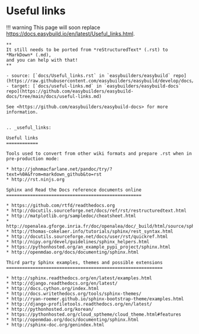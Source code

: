 # Useful links

!!! warning
    This page will soon replace <https://docs.easybuild.io/en/latest/Useful_links.html>.

    **
    It still needs to be ported from *reStructuredText* (.rst) to *MarkDown* (.md),  
    and you can help with that!
    **

    - source: [`docs/Useful_links.rst` in `easybuilders/easybuild` repo](https://raw.githubusercontent.com/easybuilders/easybuild/develop/docs/Useful_links.rst)
    - target: [`docs/useful-links.md` in `easybuilders/easybuild-docs` repo](https://github.com/easybuilders/easybuild-docs/tree/main/docs/useful-links.md)

    See <https://github.com/easybuilders/easybuild-docs> for more information.
```

.. _useful_links:

Useful links
============

Tools used to convert from other wiki formats and prepare .rst when in pre-production mode:

* http://johnmacfarlane.net/pandoc/try/?text=%0A&from=markdown_github&to=rst
* http://rst.ninjs.org

Sphinx and Read the Docs reference documents online
===================================================

* https://github.com/rtfd/readthedocs.org
* http://docutils.sourceforge.net/docs/ref/rst/restructuredtext.html
* http://matplotlib.org/sampledoc/cheatsheet.html
* http://openalea.gforge.inria.fr/doc/openalea/doc/_build/html/source/sphinx/rest_syntax.html
* http://thomas-cokelaer.info/tutorials/sphinx/rest_syntax.html
* http://docutils.sourceforge.net/docs/user/rst/quickref.html
* http://nipy.org/devel/guidelines/sphinx_helpers.html
* https://pythonhosted.org/an_example_pypi_project/sphinx.html
* http://openmdao.org/docs/documenting/sphinx.html

Third party Sphinx examples, themes and possible extensions
===========================================================

* http://sphinx.readthedocs.org/en/latest/examples.html
* http://django.readthedocs.org/en/latest/
* http://docs.cython.org/index.html
* http://docs.writethedocs.org/tools/sphinx-themes/
* http://ryan-roemer.github.io/sphinx-bootstrap-theme/examples.html
* http://django-profiletools.readthedocs.org/en/latest/
* http://pythonhosted.org/korean/
* https://pythonhosted.org/cloud_sptheme/cloud_theme.html#features
* http://openmdao.org/docs/documenting/sphinx.html
* http://sphinx-doc.org/genindex.html


```
